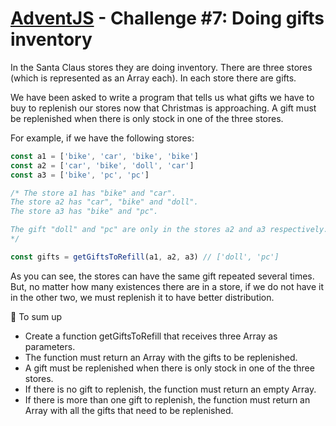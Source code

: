# [AdventJS](https://adventjs.dev/) - Challenge #7: Doing gifts inventory

In the Santa Claus stores they are doing inventory. There are three stores (which is represented as an Array each). In each store there are gifts.

We have been asked to write a program that tells us what gifts we have to buy to replenish our stores now that Christmas is approaching. A gift must be replenished when there is only stock in one of the three stores.

For example, if we have the following stores:

```js
const a1 = ['bike', 'car', 'bike', 'bike']
const a2 = ['car', 'bike', 'doll', 'car']
const a3 = ['bike', 'pc', 'pc']

/* The store a1 has "bike" and "car".
The store a2 has "car", "bike" and "doll".
The store a3 has "bike" and "pc".

The gift "doll" and "pc" are only in the stores a2 and a3 respectively.
*/

const gifts = getGiftsToRefill(a1, a2, a3) // ['doll', 'pc']
```

As you can see, the stores can have the same gift repeated several times. But, no matter how many existences there are in a store, if we do not have it in the other two, we must replenish it to have better distribution.

📝 To sum up

- Create a function getGiftsToRefill that receives three Array as parameters.
- The function must return an Array with the gifts to be replenished.
- A gift must be replenished when there is only stock in one of the three stores.
- If there is no gift to replenish, the function must return an empty Array.
- If there is more than one gift to replenish, the function must return an Array with all the gifts that need to be replenished.
